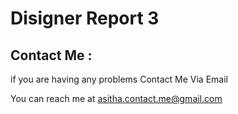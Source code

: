 # Disigner Report 3

## Contact Me :

if you are having any problems Contact Me Via Email

You can reach me at [asitha.contact.me@gmail.com](mailto:asitha.contact.me@gmail.com)
